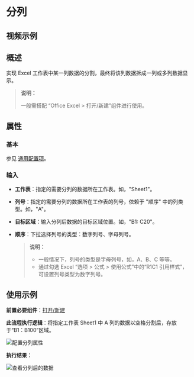 # 分列

## 视频示例

## 概述

实现 Excel 工作表中某一列数据的分割，最终将该列数据拆成一列或多列数据显示。

> **说明：**
>
> 一般需搭配 “Office Excel > 打开/新建”组件进行使用。

## 属性

### 基本

参见 [通用配置项](../Appendix/CommonConfigurationItems.md)。

### 输入

- **工作表**：指定的需要分列的数据所在工作表。如，"Sheet1"。
- **列号**：指定的需要分列的数据所在工作表的列号，依赖于 "顺序" 中的列类型。如，"A"。
- **目标区域**：输入分列后数据的目标区域位置。如，"B1: C20"。
- **顺序**：下拉选择列号的类型：数字列号、字母列号。

  > **说明：**
  >
  >- 一般情况下，列号的类型是字母列号，如，A、B、C 等等。
  >- 通过勾选 Excel “选项 > 公式 > 使用公式”中的“R1C1 引用样式”，可设置列号类型为数字列号。

## 使用示例

**前置必要组件**：[打开/新建](../OfficeExcel/OpenExcel.md)

**此流程执行逻辑**：将指定工作表 Sheet1 中 A 列的数据以空格分割后，存放于“B1：B100”区域。

![配置分列属性](https://docimages.blob.core.chinacloudapi.cn/images/Activities/excelcolumn20201217.png)

**执行结果**：

![查看分列后的数据](https://docimages.blob.core.chinacloudapi.cn/images/Activities/excelcolumndataresult20201217.png)